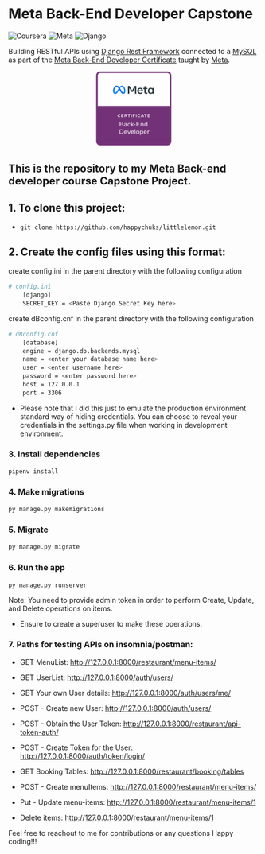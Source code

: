 # Meta Back-End Developer Capstone

![Coursera](https://img.shields.io/badge/Coursera-0747a6?style=flat&logo=coursera&logoColor=white)
![Meta](https://img.shields.io/badge/Meta-0668E1?style=flat&logo=meta&logoColor=white)
![Django](https://img.shields.io/badge/Django-092e20?style=flat&logo=django&logoColor=white)

Building RESTful APIs using [Django Rest Framework](https://www.django-rest-framework.org/) connected to a [MySQL](https://dev.mysql.com/downloads/) as part of the [Meta Back-End Developer Certificate](https://www.coursera.org/professional-certificates/meta-back-end-developer) taught by [Meta](https://www.facebook.com/business/learn/back-end-back-end-developer-certificate-coursera).

<p align="center">
    <a href="https://www.credly.com/org/facebook-blueprint/badge/meta-back-end-developer-certificate">
        <img src="./meta-backend-cert.png" width="30%" height="30%" />
    </a>
</p>

## This is the repository to my Meta Back-end developer course Capstone Project.

## 1. To clone this project:

- ```git clone https://github.com/happychuks/littlelemon.git```

## 2. Create the config files using this format:
create config.ini in the parent directory with the following configuration
```bash
# config.ini
    [django]
    SECRET_KEY = <Paste Django Secret Key here>
```

create dBconfig.cnf in the parent directory with the following configuration
```bash
# dBconfig.cnf
    [database]
    engine = django.db.backends.mysql
    name = <enter your database name here>
    user = <enter username here>
    password = <enter password here>
    host = 127.0.0.1
    port = 3306
```
- Please note that I did this just to emulate the production environment standard way of hiding credentials. You can choose to reveal your credentials in the settings.py file when working in development environment.

### 3. Install dependencies

```bash
pipenv install
```

### 4. Make migrations

```bash
py manage.py makemigrations
```

### 5. Migrate

```bash
py manage.py migrate
```

### 6. Run the app

```bash
py manage.py runserver
```

Note: You need to provide admin token in order to perform Create, Update, and Delete operations on items.

- Ensure to create a superuser to make these operations.

### 7. Paths for testing APIs on insomnia/postman:

- GET MenuList: http://127.0.0.1:8000/restaurant/menu-items/

- GET UserList: http://127.0.0.1:8000/auth/users/

- GET Your own User details: http://127.0.0.1:8000/auth/users/me/

- POST - Create new User: http://127.0.0.1:8000/auth/users/

- POST - Obtain the User Token: http://127.0.0.1:8000/restaurant/api-token-auth/

- POST - Create Token for the User: http://127.0.0.1:8000/auth/token/login/

- GET Booking Tables: http://127.0.0.1:8000/restaurant/booking/tables

- POST - Create menuItems: http://127.0.0.1:8000/restaurant/menu-items/

- Put - Update menu-items: http://127.0.0.1:8000/restaurant/menu-items/1

- Delete items: http://127.0.0.1:8000/restaurant/menu-items/1

Feel free to reachout to me for contributions or any questions
Happy coding!!!